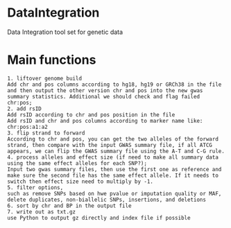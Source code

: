 # DataIntegration
Data Integration tool set for genetic data


# Main functions
    1. liftover genome build
    Add chr and pos columns according to hg18, hg19 or GRCh38 in the file and then output the other version chr and pos into the new gwas summary statistics. Additional we should check and flag failed chr:pos;
    2. add rsID
    Add rsID according to chr and pos position in the file
    Add rsID and chr and pos columns according to marker name like: chr:pos:a1:a2
    3. flip strand to forward
    According to chr and pos, you can get the two alleles of the forward strand, then compare with the input GWAS summary file, if all ATCG appears, we can flip the GWAS summary file using the A-T and C-G rule.
    4. process alleles and effect size (if need to make all summary data using the same effect alleles for each SNP?);
    Input two gwas summary files, then use the first one as reference and make sure the second file has the same effect allele. If it needs to switch then effect size need to multiply by -1.
    5. filter options,
    such as remove SNPs based on hwe pvalue or imputation quality or MAF, delete duplicates, non-biallelic SNPs, insertions, and deletions
    6. sort by chr and BP in the output file
    7. write out as txt.gz
    use Python to output gz directly and index file if possible